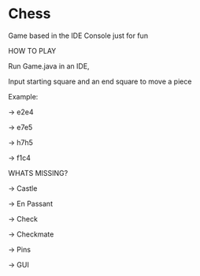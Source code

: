 # Chess
Game based in the IDE Console just for fun

HOW TO PLAY

Run Game.java in an IDE,

Input starting square and an end square to move a piece

Example:

→ e2e4

→ e7e5

→ h7h5

→ f1c4


WHATS MISSING?

→ Castle

→ En Passant

→ Check

→ Checkmate

→ Pins

→ GUI
